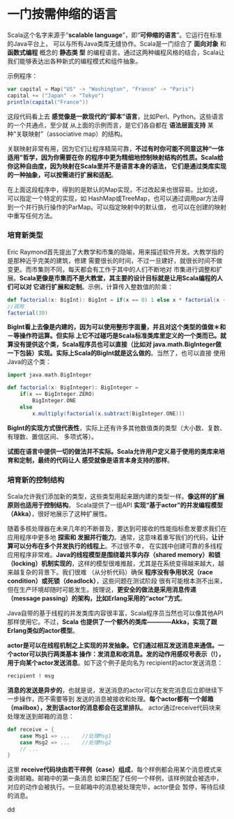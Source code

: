 一门按需伸缩的语言
================================================================================
Scala这个名字来源于“**scalable language**”，即“**可伸缩的语言**”。它运行在标准的Java平台上，
可以与所有Java类库无缝协作。Scala是一门综合了 **面向对象** 和 **函数式编程** 概念的 **静态类
型** 的编程语言。通过这两种编程风格的结合，Scala让我们能够表达出各种新式的编程模式和组件抽象。

示例程序：
```scala
var capital = Map("US" -> "Washington", "France" -> "Paris")
capital += ("Japan" -> "Tokyo")
println(capital("France"))
```
这段代码看上去 **感觉像是一款现代的“脚本”语言**，比如Perl、Python。这些语言的一个共通点，至少就
从上面的示例而言，是它们各自都在 **语法层面支持** 某种“关联映射”（associative map）的结构。

关联映射非常有用，因为它们让程序精简可靠，**不过有时你可能不同意这种“一体适用”哲学，因为你需要在你
的程序中更为精细地控制映射结构的性质。Scala给你这种自由度，因为映射在Scala里并不是语言本身的语法，
它们是通过类库实现的一种抽象，可以按需进行扩展和适配**。

在上面这段程序中，得到的是默认的Map实现，不过改起来也很容易。比如说，可以指定一个特定的实现，如
HashMap或TreeMap，也可以通过调用par方法得到一个并行执行操作的ParMap。可以指定映射中的默认值，
也可以在创建的映射中重写任何方法。

### 培育新类型
Eric Raymond首先提出了大教学和市集的隐喻，用来描述软件开发。大教学指的是那种近乎完美的建筑，修建
需要很长的时间，不过一旦建好，就很长时间不做变更。而市集则不同，每天都会有工作于其中的人们不断地对
市集进行调整和扩展。**Scala更像是市集而不是大教堂，其主要的设计目标就是让用Scala编程的人们可以对
它进行扩展和定制**。示例，计算传入整数值的阶乘：
```scala
def factorial(x: BigInt): BigInt = if(x == 0) 1 else x * factorial(x - 1)
//调用
factorial(30)
```
**BigInt看上去像是内建的，因为可以使用整形字面量，并且对这个类型的值做＊和－等操作符运算。但实际
上它不过碰巧是Scala标准类库里定义的一个类而已。就算没有提供这个类，Scala程序员也可以直接（比如对
java.math.BigInteger做一下包装）实现。实际上Scala的BigInt就是这么做的**。当然了，也可以直接
使用Java的这个类：
```scala
import java.math.BigInteger

def factorial(x: BigInteger): BigInteger =
    if(x == BigInteger.ZERO)
        BigInteger.ONE
    else
        x.multiply(factorial(x.subtract(BigInteger.ONE)))
```
**BigInt的实现方式很代表性**，实际上还有许多其他数值类的类型（大小数、复数、有理数、置信区间、
多项式等）。

**试图在语言中提供一切的做法并不实际。Scala允许用户定义易于使用的类库来培育和定制，最终的代码让人
感受就像是语言本身支持的那样**。

### 培育新的控制结构
Scala允许我们添加新的类型，这些类型用起来跟内建的类型一样。**像这样的扩展原则也适用于控制结构**。
Scala提供了一组API **实现“基于actor”的并发编程模型（Akka）**，很好地展示了这种扩展性。

随着多核处理器在未来几年的不断普及，要达到可接收的性能指标愈发要求我们在应用程序中更多地 **探索和
发掘并行能力**。通常，这意味着重写我们的代码，**让计算可以分布在多个并发执行的线程上**。不过很不幸，
在实践中创建可靠的多线程应用程序非常难。**Java的线程模型是围绕着共享内存（shared memory）和锁
（locking）机制实现的**，这样的模型很难推敲，尤其是在系统变得越来越大，越来越复杂的背景下。我们很难
（从分析代码）确保 **程序没有争用状况（race condition）或死锁（deadlock）**，这些问题在测试阶段
很有可能根本测不出来，但在生产环境却随时可能发生。按理说，**更安全的做法是采用消息传递（message
passing）的架构，比如Erlang采用的“actor”方式**。

Java自带的基于线程的并发类库内容很丰富，Scala程序员当然也可以像其他API那样使用它。不过，**Scala
也提供了一个额外的类库————Akka，实现了跟Erlang类似的actor模型**。

**actor是可以在线程机制之上实现的并发抽象。它们通过相互发送消息来通信。一个actor可以执行两类基本
操作：发消息和收消息。发的动作用感叹号表示（!），用于向某个actor发送消息**。如下这个例子是向名为
recipient的actor发送消息：
```sql
recipient ! msg
```
**消息的发送是异步的**，也就是说，发送消息的actor可以在发完消息后立即继续下一步操作，而不需要等到
发送的消息被接收和处理。**每个actor都有一个邮箱（mailbox），发到该actor的消息都会在这里排队**。
actor通过receive代码块来处理发送到邮箱的消息：
```scala
def receive = {
    case Msg1 => ...    //处理Msg1
    case Msg2 => ...    //处理Msg2
    // ...
}
```
这里 **receive代码块由若干样例（case）组成**，每个样例都会用某个消息模式来查询邮箱。邮箱中的第一条消息
如果匹配了任何一个样例，该样例就会被选中，对应的动作会被执行。一旦邮箱中的消息被处理完毕，actor便会
暂停，等待后续的消息。








































dd
